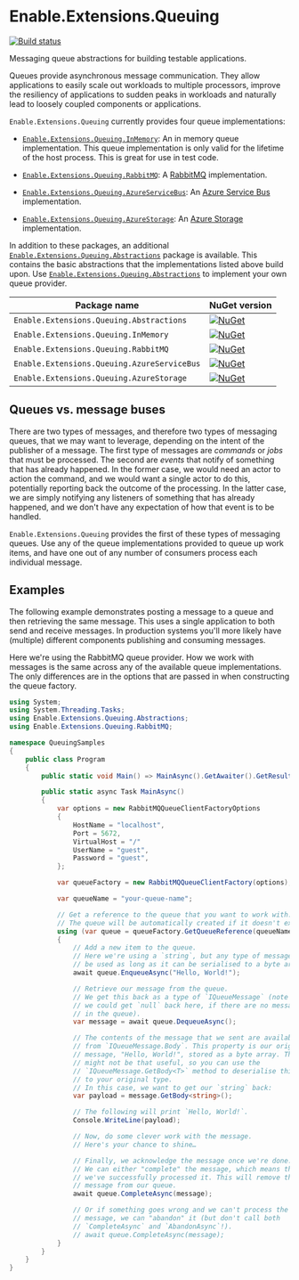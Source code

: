 # Enable.Extensions.Queuing

[![Build status](https://ci.appveyor.com/api/projects/status/0debl4iitj086eto/branch/master?svg=true)](https://ci.appveyor.com/project/EnableSoftware/enable-extensions-queuing/branch/master)

Messaging queue abstractions for building testable applications.

Queues provide asynchronous message communication. They allow applications to
easily scale out workloads to multiple processors, improve the resiliency of
applications to sudden peaks in workloads and naturally lead to loosely coupled
components or applications.

`Enable.Extensions.Queuing` currently provides four queue implementations:

- [`Enable.Extensions.Queuing.InMemory`]: An in memory queue implementation.
  This queue implementation is only valid for the lifetime of the host process.
  This is great for use in test code.

- [`Enable.Extensions.Queuing.RabbitMQ`]: A [RabbitMQ] implementation.

- [`Enable.Extensions.Queuing.AzureServiceBus`]: An [Azure Service Bus] implementation.

- [`Enable.Extensions.Queuing.AzureStorage`]: An [Azure Storage] implementation.

In addition to these packages, an additional [`Enable.Extensions.Queuing.Abstractions`]
package is available. This contains the basic abstractions that the implementations
listed above build upon. Use [`Enable.Extensions.Queuing.Abstractions`] to implement
your own queue provider.

Package name                                | NuGet version
--------------------------------------------|--------------------------------------------------------------------------------------------------------------------------------------------------------------------------------------------------
`Enable.Extensions.Queuing.Abstractions`    | [![NuGet](https://img.shields.io/nuget/v/Enable.Extensions.Queuing.Abstractions.svg?style=flat-square&label=nuget)](https://www.nuget.org/packages/Enable.Extensions.Queuing.Abstractions/)
`Enable.Extensions.Queuing.InMemory`        | [![NuGet](https://img.shields.io/nuget/v/Enable.Extensions.Queuing.InMemory.svg?style=flat-square&label=nuget)](https://www.nuget.org/packages/Enable.Extensions.Queuing.InMemory/)
`Enable.Extensions.Queuing.RabbitMQ`        | [![NuGet](https://img.shields.io/nuget/v/Enable.Extensions.Queuing.RabbitMQ.svg?style=flat-square&label=nuget)](https://www.nuget.org/packages/Enable.Extensions.Queuing.RabbitMQ/)
`Enable.Extensions.Queuing.AzureServiceBus` | [![NuGet](https://img.shields.io/nuget/v/Enable.Extensions.Queuing.AzureServiceBus.svg?style=flat-square&label=nuget)](https://www.nuget.org/packages/Enable.Extensions.Queuing.AzureServiceBus/)
`Enable.Extensions.Queuing.AzureStorage`    | [![NuGet](https://img.shields.io/nuget/v/Enable.Extensions.Queuing.AzureStorage.svg?style=flat-square&label=nuget)](https://www.nuget.org/packages/Enable.Extensions.Queuing.AzureStorage/)


## Queues vs. message buses

There are two types of messages, and therefore two types of messaging queues,
that we may want to leverage, depending on the intent of the publisher of a
message. The first type of messages are *commands* or *jobs* that must be
processed. The second are *events* that notify of something that has already
happened. In the former case, we would need an actor to action the command,
and we would want a single actor to do this, potentially reporting back the
outcome of the processing. In the latter case, we are simply notifying any
listeners of something that has already happened, and we don't have any
expectation of how that event is to be handled.

`Enable.Extensions.Queuing` provides the first of these types of messaging
queues. Use any of the queue implementations provided to queue up work items,
and have one out of any number of consumers process each individual message.

## Examples

The following example demonstrates posting a message to a queue and then
retrieving the same message. This uses a single application to both send and
receive messages. In production systems you'll more likely have (multiple)
different components publishing and consuming messages.

Here we're using the RabbitMQ queue provider. How we work with messages is the
same across any of the available queue implementations. The only differences
are in the options that are passed in when constructing the queue factory.

```csharp
using System;
using System.Threading.Tasks;
using Enable.Extensions.Queuing.Abstractions;
using Enable.Extensions.Queuing.RabbitMQ;

namespace QueuingSamples
{
    public class Program
    {
        public static void Main() => MainAsync().GetAwaiter().GetResult();

        public static async Task MainAsync()
        {
            var options = new RabbitMQQueueClientFactoryOptions
            {
                HostName = "localhost",
                Port = 5672,
                VirtualHost = "/"
                UserName = "guest",
                Password = "guest",
            };

            var queueFactory = new RabbitMQQueueClientFactory(options);

            var queueName = "your-queue-name";

            // Get a reference to the queue that you want to work with.
            // The queue will be automatically created if it doesn't exist.
            using (var queue = queueFactory.GetQueueReference(queueName))
            {
                // Add a new item to the queue.
                // Here we're using a `string`, but any type of message can
                // be used as long as it can be serialised to a byte array.
                await queue.EnqueueAsync("Hello, World!");

                // Retrieve our message from the queue.
                // We get this back as a type of `IQueueMessage` (note that
                // we could get `null` back here, if there are no messages
                // in the queue).
                var message = await queue.DequeueAsync();

                // The contents of the message that we sent are available
                // from `IQueueMessage.Body`. This property is our original
                // message, "Hello, World!", stored as a byte array. This
                // might not be that useful, so you can use the
                // `IQueueMessage.GetBody<T>` method to deserialise this back
                // to your original type.
                // In this case, we want to get our `string` back:
                var payload = message.GetBody<string>();

                // The following will print `Hello, World!`.
                Console.WriteLine(payload);

                // Now, do some clever work with the message.
                // Here's your chance to shine…

                // Finally, we acknowledge the message once we're done.
                // We can either "complete" the message, which means that
                // we've successfully processed it. This will remove the
                // message from our queue.
                await queue.CompleteAsync(message);

                // Or if something goes wrong and we can't process the
                // message, we can "abandon" it (but don't call both
                // `CompleteAsync` and `AbandonAsync`!).
                // await queue.CompleteAsync(message);
            }
        }
    }
}
```

[RabbitMQ]: https://www.rabbitmq.com/
[Azure Service Bus]: https://azure.microsoft.com/services/service-bus/
[Azure Storage]: https://azure.microsoft.com/services/storage/

[`Enable.Extensions.Queuing.Abstractions`]: https://www.nuget.org/packages/Enable.Extensions.Queuing.Abstractions/
[`Enable.Extensions.Queuing.InMemory`]: https://www.nuget.org/packages/Enable.Extensions.Queuing.InMemory/
[`Enable.Extensions.Queuing.RabbitMQ`]: https://www.nuget.org/packages/Enable.Extensions.Queuing.RabbitMQ/
[`Enable.Extensions.Queuing.AzureServiceBus`]: https://www.nuget.org/packages/Enable.Extensions.Queuing.AzureServiceBus/
[`Enable.Extensions.Queuing.AzureStorage`]: https://www.nuget.org/packages/Enable.Extensions.Queuing.AzureStorage/

